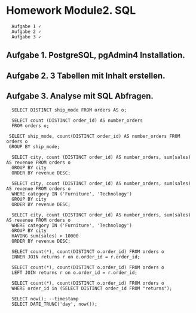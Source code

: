 # Homework Module2. SQL
      Aufgabe 1 ✓
      Aufgabe 2 ✓
      Aufgabe 3 ✓

## **Aufgabe 1. PostgreSQL, pgAdmin4 Installation.**

## **Aufgabe 2. 3 Tabellen mit Inhalt erstellen.**

## **Aufgabe 3. Analyse mit SQL Abfragen.**

      SELECT DISTINCT ship_mode FROM orders AS o;

      SELECT count (DISTINCT order_id) AS number_orders
      FROM orders o;

     SELECT ship_mode, count(DISTINCT order_id) AS number_orders FROM orders o
     GROUP BY ship_mode;

      SELECT city, count (DISTINCT order_id) AS number_orders, sum(sales) AS revenue FROM orders o
      GROUP BY city
      ORDER BY revenue DESC;

      SELECT city, count (DISTINCT order_id) AS number_orders, sum(sales) AS revenue FROM orders o
      WHERE category IN ('Furniture', 'Technology')
      GROUP BY city
      ORDER BY revenue DESC;

      SELECT city, count (DISTINCT order_id) AS number_orders, sum(sales) AS revenue FROM orders o
      WHERE category IN ('Furniture', 'Technology')
      GROUP BY city
      HAVING sum(sales) > 10000
      ORDER BY revenue DESC;

      SELECT count(*), count(DISTINCT o.order_id) FROM orders o
      INNER JOIN returns r on o.order_id = r.order_id;

      SELECT count(*), count(DISTINCT o.order_id) FROM orders o
      LEFT JOIN returns r on o.order_id = r.order_id;
      
      SELECT count(*), count(DISTINCT o.order_id) FROM orders o
      WHERE order_id in (SELECT DISTINCT order_id FROM "returns");
      
      SELECT now(); --timestamp
      SELECT DATE_TRUNC('day', now());
